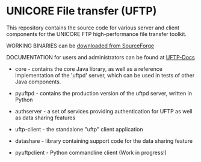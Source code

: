 # UNICORE File transfer (UFTP)

This repository contains the source code for various
server and client components for the UNICORE FTP
high-performance file transfer toolkit.

WORKING BINARIES can be
[downloaded from SourceForge](https://sourceforge.net/projects/unicore/files)

DOCUMENTATION for users and administrators can be found at
[UFTP-Docs](https://uftp-docs.readthedocs.io)

 * core - contains the core Java library, as well as a
   reference implementation of the 'uftpd' server, which
   can be used in tests of other Java components.

 * pyuftpd - contains the production version of the uftpd server,
   written in Python

 * authserver -  a set of services providing authentication for UFTP as well
   as data sharing features

 * uftp-client - the standalone "uftp" client application

 * datashare - library containing support code for the data sharing feature

 * pyuftpclient - Python commandline client (Work in progress!)

